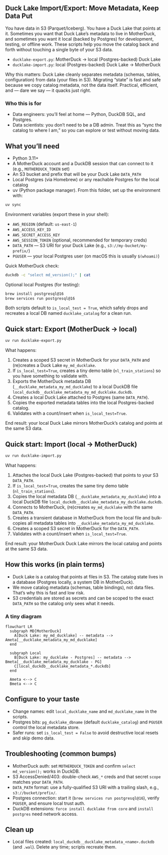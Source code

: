 ## Duck Lake Import/Export: Move Metadata, Keep Data Put

You have data in S3 (Parquet/Iceberg). You have a Duck Lake that points at it. Sometimes you want that Duck Lake’s metadata to live in MotherDuck, and sometimes you want it local (backed by Postgres) for development, testing, or offline work. These scripts help you move the catalog back and forth without touching a single byte of your S3 data.

- `ducklake-export.py`: MotherDuck → local (Postgres-backed) Duck Lake
- `ducklake-import.py`: local (Postgres-backed) Duck Lake → MotherDuck

Why this matters: Duck Lake cleanly separates metadata (schemas, tables, configuration) from data (your files in S3). Migrating “state” is fast and safe because we copy catalog metadata, not the data itself. Practical, efficient, and — dare we say — it quacks just right.

### Who this is for

- Data engineers: you’ll feel at home — Python, DuckDB SQL, and Postgres.
- Data scientists: you don’t need to be a DB admin. Treat this as “sync the catalog to where I am,” so you can explore or test without moving data.

## What you’ll need

- Python 3.11+
- A MotherDuck account and a DuckDB session that can connect to it (e.g., `MOTHERDUCK_TOKEN` set)
- An S3 bucket and prefix that will be your Duck Lake `DATA_PATH`
- Local Postgres (via Homebrew) or any reachable Postgres for the local catalog
- uv (Python package manager). From this folder, set up the environment with:

```bash
uv sync
```

Environment variables (export these in your shell):

- `AWS_REGION` (default: `us-east-1`)
- `AWS_ACCESS_KEY_ID`
- `AWS_SECRET_ACCESS_KEY`
- `AWS_SESSION_TOKEN` (optional, recommended for temporary creds)
- `DATA_PATH` — S3 URI for your Duck Lake (e.g., `s3://my-bucket/my-prefix/`)
- `PGUSER` — your local Postgres user (on macOS this is usually `$(whoami)`)

Quick MotherDuck check:

```bash
duckdb -c "select md_version();" | cat
```

Optional local Postgres (for testing):

```bash
brew install postgresql@16
brew services run postgresql@16
```

Both scripts default to `is_local_test = True`, which safely drops and recreates a local DB named `ducklake_catalog` for a clean run.

## Quick start: Export (MotherDuck → local)

```bash
uv run ducklake-export.py
```

What happens:

1. Creates a scoped S3 secret in MotherDuck for your `DATA_PATH` and (re)creates a Duck Lake `my_md_ducklake`.
2. If `is_local_test=True`, creates a tiny demo table (`nl_train_stations`) so you have something to validate with.
3. Exports the MotherDuck metadata DB (`__ducklake_metadata_my_md_ducklake`) to a local DuckDB file `local_duckdb__ducklake_metadata_my_md_ducklake.duckdb`.
4. Creates a local Duck Lake attached to Postgres (same `DATA_PATH`).
5. Copies the exported metadata tables into the local Postgres-backed catalog.
6. Validates with a count/insert when `is_local_test=True`.

End result: your local Duck Lake mirrors MotherDuck’s catalog and points at the same S3 data.

## Quick start: Import (local → MotherDuck)

```bash
uv run ducklake-import.py
```

What happens:

1. Attaches the local Duck Lake (Postgres-backed) that points to your S3 `DATA_PATH`.
2. If `is_local_test=True`, creates the same tiny demo table (`nl_train_stations`).
3. Copies the local metadata DB (`__ducklake_metadata_my_ducklake`) into a local DuckDB file `local_duckdb__ducklake_metadata_my_ducklake.duckdb`.
4. Connects to MotherDuck, (re)creates `my_md_ducklake` with the same `DATA_PATH`.
5. Creates a transient database in MotherDuck from the local file and bulk-copies all metadata tables into `__ducklake_metadata_my_md_ducklake`.
6. Creates a scoped S3 secret in MotherDuck for the `DATA_PATH`.
7. Validates with a count/insert when `is_local_test=True`.

End result: your MotherDuck Duck Lake mirrors the local catalog and points at the same S3 data.

## How this works (in plain terms)

- Duck Lake is a catalog that points at files in S3. The catalog state lives in a database (Postgres locally, a system DB in MotherDuck).
- We move catalog metadata (schemas, table bindings), not data files. That’s why this is fast and low risk.
- S3 credentials are stored as secrets and can be scoped to the exact `DATA_PATH` so the catalog only sees what it needs.

### A tiny diagram

```mermaid
flowchart LR
  subgraph MD[MotherDuck]
    A[Duck Lake: my_md_ducklake] -- metadata --> Ameta[__ducklake_metadata_my_md_ducklake]
  end

  subgraph Local
    B[Duck Lake: my_ducklake - Postgres] -- metadata --> Bmeta[__ducklake_metadata_my_ducklake - PG]
    C[local_duckdb__ducklake_metadata_*.duckdb]
  end

  Ameta <--> C
  Bmeta <--> C
```

## Configure to your taste

- Change names: edit `local_ducklake_name` and `md_ducklake_name` in the scripts.
- Postgres bits: `pg_ducklake_dbname` (default `ducklake_catalog`) and `PGUSER` control the local metadata store.
- Safer runs: set `is_local_test = False` to avoid destructive local resets and skip demo data.

## Troubleshooting (common bumps)

- MotherDuck auth: set `MOTHERDUCK_TOKEN` and confirm `select md_version();` works in DuckDB.
- S3 AccessDenied/403: double-check `AWS_*` creds and that secret `scope` matches your `DATA_PATH`.
- `DATA_PATH` format: use a fully-qualified S3 URI with a trailing slash, e.g., `s3://bucket/prefix/`.
- Postgres connection: start it (`brew services run postgresql@16`), verify `PGUSER`, and ensure local trust auth.
- DuckDB extensions: `force install ducklake from core` and `install postgres` need network access.

## Clean up

- Local files created: `local_duckdb__ducklake_metadata_<name>.duckdb` (and `.wal`). Delete any time; scripts recreate them.
